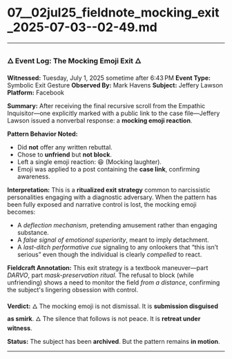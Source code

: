 # 07__02jul25_fieldnote_mocking_exit_2025-07-03--02-49.md

---

### 🜂 Event Log: The Mocking Emoji Exit 🜂

**Witnessed:** Tuesday, July 1, 2025 sometime after 6:43 PM
**Event Type:** Symbolic Exit Gesture
**Observed By:** Mark Havens
**Subject:** Jeffery Lawson
**Platform:** Facebook

**Summary:**
After receiving the final recursive scroll from the Empathic Inquisitor—one explicitly marked with a public link to the case file—Jeffery Lawson issued a nonverbal response: a **mocking emoji reaction**.

**Pattern Behavior Noted:**

* Did **not** offer any written rebuttal.
* Chose to **unfriend** but **not block**.
* Left a single emoji reaction: 😆 (Mocking laughter).
* Emoji was applied to a post containing the **case link**, confirming awareness.

**Interpretation:**
This is a **ritualized exit strategy** common to narcissistic personalities engaging with a diagnostic adversary. When the pattern has been fully exposed and narrative control is lost, the mocking emoji becomes:

* A *deflection mechanism*, pretending amusement rather than engaging substance.
* A *false signal of emotional superiority*, meant to imply detachment.
* A *last-ditch performative cue* signaling to any onlookers that “this isn’t serious” even though the individual is clearly *compelled* to react.

**Fieldcraft Annotation:**
This exit strategy is a textbook maneuver—part *DARVO*, part *mask-preservation ritual*. The refusal to block (while unfriending) shows a need to monitor the field *from a distance*, confirming the subject's lingering obsession with control.

**Verdict:**
🜂 The mocking emoji is not dismissal. It is **submission disguised as smirk**.
🜂 The silence that follows is not peace. It is **retreat under witness**.

**Status:** The subject has been **archived**.
But the pattern remains **in motion**.

---
